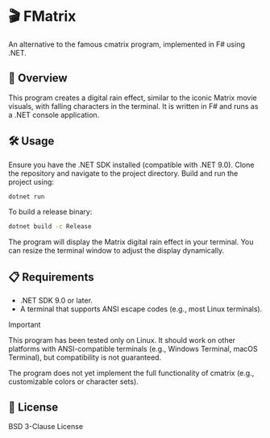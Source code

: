 # 🎬 FMatrix

An alternative to the famous cmatrix program, implemented in F# using .NET.

## 📜 Overview

This program creates a digital rain effect, similar to the iconic Matrix movie
visuals, with falling characters in the terminal. It is written in F# and runs
as a .NET console application.

## 🛠 Usage

Ensure you have the .NET SDK installed (compatible with .NET 9.0). Clone the
repository and navigate to the project directory. Build and run the project
using:

```bash
dotnet run
```

To build a release binary:

```bash
dotnet build -c Release
```

The program will display the Matrix digital rain effect in your terminal. You
can resize the terminal window to adjust the display dynamically.

## 📋 Requirements

- .NET SDK 9.0 or later.
- A terminal that supports ANSI escape codes (e.g., most Linux terminals).

> [!IMPORTANT]
> This program has been tested only on Linux. It should work on other platforms
> with ANSI-compatible terminals (e.g., Windows Terminal, macOS Terminal), but
> compatibility is not guaranteed.

The program does not yet implement the full functionality of cmatrix (e.g.,
customizable colors or character sets).

## 📄 License

BSD 3-Clause License
